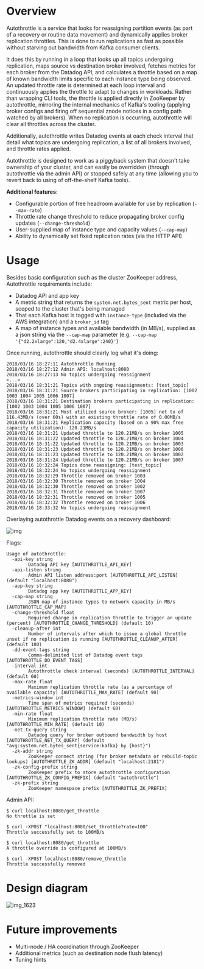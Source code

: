 # Overview

Autothrottle is a service that looks for reassigning partition events (as part of a recovery or routine data movement) and dynamically applies broker replication throttles. This is done to run replications as fast as possible without starving out bandwidth from Kafka consumer clients.

It does this by running in a loop that looks up all topics undergoing replication, maps source vs destination broker involved, fetches metrics for each broker from the Datadog API, and calculates a throttle based on a map of known bandwidth limits specific to each instance type being observed. An updated throttle rate is determined at each loop interval and continuously applies the throttle to adapt to changes in workloads. Rather than wrapping CLI tools, the throttle is applied directly in ZooKeeper by autothrottle, mirroring the internal mechanics of Kafka's tooling (applying broker configs and firing off sequential znode notices in a config path watched by all brokers). When no replication is occurring, autothrottle will clear all throttles across the cluster.

Additionally, autothrottle writes Datadog events at each check interval that detail what topics are undergoing replication, a list of all brokers involved, and throttle rates applied.

Autothrottle is designed to work as a piggyback system that doesn't take ownership of your cluster, and can easily be overridden (through autothrottle via the admin API) or stopped safely at any time (allowing you to revert back to using of off-the-shelf Kafka tools).

**Additional features**:
- Configurable portion of free headroom available for use by replication (`--max-rate`)
- Throttle rate change threshold to reduce propagating broker config updates (`--change-threshold`)
- User-supplied map of instance type and capacity values (`--cap-map`)
- Ability to dynamically set fixed replication rates (via the HTTP API)

# Usage

Besides basic configuration such as the cluster ZooKeeper address, Autothrottle requirements include:

- Datadog API and app key
- A metric string that returns the `system.net.bytes_sent` metric per host, scoped to the cluster that's being managed
- That each Kafka host is tagged with `instance-type` (included via the AWS integration) and a `broker_id` tag
- A map of instance types and available bandwidth (in MB/s), supplied as a json string via the `--cap-map` parameter (e.g. `--cap-map '{"d2.2xlarge":120,"d2.4xlarge":240}'`)

Once running, autothrottle should clearly log what it's doing:

```
2018/03/16 18:27:11 Autothrottle Running
2018/03/16 18:27:12 Admin API: localhost:8080
2018/03/16 18:27:13 No topics undergoing reassignment
<...>
2018/03/16 18:31:21 Topics with ongoing reassignments: [test_topic]
2018/03/16 18:31:21 Source brokers participating in replication: [1002 1003 1004 1005 1006 1007]
2018/03/16 18:31:21 Destination brokers participating in replication: [1002 1003 1004 1005 1006 1007]
2018/03/16 18:31:21 Most utilized source broker: [1005] net tx of 116.43MB/s (over 60s) with an existing throttle rate of 0.00MB/s
2018/03/16 18:31:21 Replication capacity (based on a 90% max free capacity utilization): 120.21MB/s
2018/03/16 18:31:21 Updated throttle to 120.21MB/s on broker 1005
2018/03/16 18:31:22 Updated throttle to 120.21MB/s on broker 1004
2018/03/16 18:31:22 Updated throttle to 120.21MB/s on broker 1003
2018/03/16 18:31:23 Updated throttle to 120.21MB/s on broker 1006
2018/03/16 18:31:23 Updated throttle to 120.21MB/s on broker 1002
2018/03/16 18:31:24 Updated throttle to 120.21MB/s on broker 1007
2018/03/16 18:32:24 Topics done reassigning: [test_topic]
2018/03/16 18:32:24 No topics undergoing reassignment
2018/03/16 18:32:29 Throttle removed on broker 1003
2018/03/16 18:32:30 Throttle removed on broker 1004
2018/03/16 18:32:30 Throttle removed on broker 1002
2018/03/16 18:32:31 Throttle removed on broker 1007
2018/03/16 18:32:31 Throttle removed on broker 1005
2018/03/16 18:32:32 Throttle removed on broker 1006
2018/03/16 18:33:32 No topics undergoing reassignment
```

Overlaying autothrottle Datadog events on a recovery dashboard:

![img](https://user-images.githubusercontent.com/4108044/37539923-c9c39e06-291a-11e8-97cf-cd3d06416929.png)

Flags:

```
Usage of autothrottle:
  -api-key string
    	Datadog API key [AUTOTHROTTLE_API_KEY]
  -api-listen string
    	Admin API listen address:port [AUTOTHROTTLE_API_LISTEN] (default "localhost:8080")
  -app-key string
    	Datadog app key [AUTOTHROTTLE_APP_KEY]
  -cap-map string
    	JSON map of instance types to network capacity in MB/s [AUTOTHROTTLE_CAP_MAP]
  -change-threshold float
    	Required change in replication throttle to trigger an update (percent) [AUTOTHROTTLE_CHANGE_THRESHOLD] (default 10)
  -cleanup-after int
    	Number of intervals after which to issue a global throttle unset if no replication is running [AUTOTHROTTLE_CLEANUP_AFTER] (default 180)
  -dd-event-tags string
    	Comma-delimited list of Datadog event tags [AUTOTHROTTLE_DD_EVENT_TAGS]
  -interval int
    	Autothrottle check interval (seconds) [AUTOTHROTTLE_INTERVAL] (default 60)
  -max-rate float
    	Maximum replication throttle rate (as a percentage of available capacity) [AUTOTHROTTLE_MAX_RATE] (default 90)
  -metrics-window int
    	Time span of metrics required (seconds) [AUTOTHROTTLE_METRICS_WINDOW] (default 60)
  -min-rate float
    	Minimum replication throttle rate (MB/s) [AUTOTHROTTLE_MIN_RATE] (default 10)
  -net-tx-query string
    	Datadog query for broker outbound bandwidth by host [AUTOTHROTTLE_NET_TX_QUERY] (default "avg:system.net.bytes_sent{service:kafka} by {host}")
  -zk-addr string
    	ZooKeeper connect string (for broker metadata or rebuild-topic lookups) [AUTOTHROTTLE_ZK_ADDR] (default "localhost:2181")
  -zk-config-prefix string
    	ZooKeeper prefix to store autothrottle configuration [AUTOTHROTTLE_ZK_CONFIG_PREFIX] (default "autothrottle")
  -zk-prefix string
    	ZooKeeper namespace prefix [AUTOTHROTTLE_ZK_PREFIX]
```

Admin API:

```
$ curl localhost:8080/get_throttle
No throttle is set

$ curl -XPOST "localhost:8080/set_throttle?rate=100"
Throttle successfully set to 100MB/s

$ curl localhost:8080/get_throttle
A throttle override is configured at 100MB/s

$ curl -XPOST localhost:8080/remove_throttle
Throttle successfully removed
```


# Design diagram

![img_1623](https://user-images.githubusercontent.com/4108044/35110764-d2dd19b0-fc36-11e7-8086-9038a194a3ac.JPG)

# Future improvements
- Multi-node / HA coordination through ZooKeeper
- Additional metrics (such as destination node flush latency)
- Tuning hints
